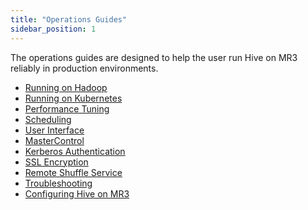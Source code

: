 ```yaml
---
title: "Operations Guides"
sidebar_position: 1
---
```


The operations guides are designed to help the user
run Hive on MR3 reliably in production environments.

* [Running on Hadoop](./hadoop/)
* [Running on Kubernetes](./k8s/)
* [Performance Tuning](./performance/)
* [Scheduling](./scheduling)
* [User Interface](./ui)
* [MasterControl](./master-control)
* [Kerberos Authentication](./kerberos)
* [SSL Encryption](./ssl/)
* [Remote Shuffle Service](./rss)
* [Troubleshooting](./troubleshoot)
* [Configuring Hive on MR3](./configure)

